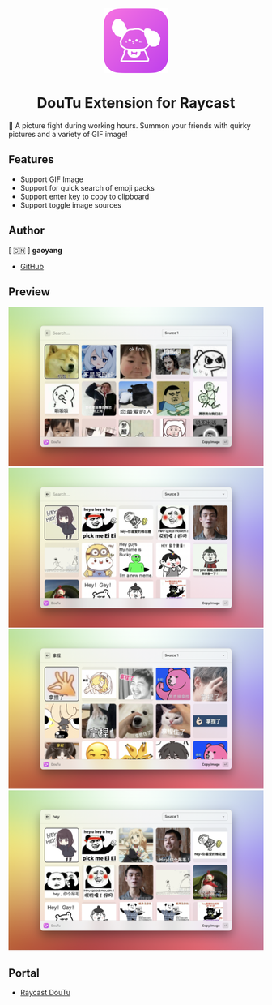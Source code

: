 <p align="center">
  <img src="assets/icon.png" height="128" width="128">
  <h1 align="center">DouTu Extension for Raycast</h1>
</p>

🌟 A picture fight during working hours. Summon your friends with quirky pictures and a variety of GIF image!

## Features

- Support GIF Image
- Support for quick search of emoji packs
- Support enter key to copy to clipboard
- Support toggle image sources

## Author

[ 🇨🇳 ] **gaoyang**

- [GitHub](https://www.github.com/gaoyang)

## Preview

<img src="metadata/doutu-1.png">
<img src="metadata/doutu-2.png">
<img src="metadata/doutu-3.png">
<img src="metadata/doutu-4.png">

## Portal

- [Raycast DouTu](https://github.com/raycast/extensions/tree/main/extensions/doutu)